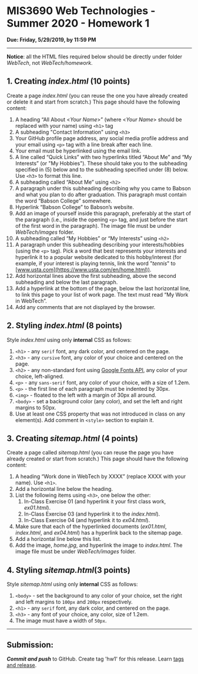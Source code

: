 # MIS3690 Web Technologies - Summer 2020 - Homework 1

**Due: Friday, 5/29/2019, by 11:59 PM**

---
**Notice**: all the HTML files required below should be directly under folder _WebTech_, not _WebTech/homework_.

## 1. Creating _index.html_ (10 points)

Create a page _index.html_ (you can reuse the one you have already created or delete it and start from scratch.) This page should have the following content:

1. A heading “All About <_Your Name_>” (where <_Your Name_> should be replaced with your name) using `<h1>` tag
2. A subheading "Contact Information" using `<h3>`
3. Your GitHub profile page address, any social media profile address and your email using `<p>` tag with a line break after each line.
4. Your email must be hyperlinked using the email link.
5. A line called “Quick Links” with two hyperlinks titled “About Me” and “My Interests” (or "My Hobbies"). These should take you to the subheading specified in (5) below and to the subheading specified under (8) below. Use `<h3>` to format this line.
6. A subheading called “About Me” using `<h2>`
7. A paragraph under this subheading describing why you came to Babson and what you plan to do after graduation. This paragraph must contain the word “Babson College” somewhere.
8. Hyperlink “Babson College” to Babson’s website.
9. Add an image of yourself inside this paragraph, preferably at the start of the paragraph (i.e., inside the opening `<p>` tag, and just before the start of the first word in the paragraph). The image file must be under _WebTech/images_ folder.
10. A subheading called “My Hobbies” or “My Interests” using `<h2>`
11. A paragraph under this subheading describing your interests/hobbies (using the `<p>` tag). Pick a word that best represents your interests and hyperlink it to a popular website dedicated to this hobby/interest (for example, if your interest is playing tennis, link the word "_tennis_" to [www.usta.com](https://www.usta.com/en/home.html)).
12. Add horizontal lines above the first subheading, above the second subheading and below the last paragraph.
13. Add a hyperlink at the bottom of the page, below the last horizontal line, to link this page to your list of work page. The text must read “My Work in WebTech”.
14. Add any comments that are not displayed by the browser.

## 2. Styling _index.html_ (8 points)

Style _index.html_ using only **internal** CSS as follows:

1. `<h1>` - any `serif` font, any dark color, and centered on the page.
2. `<h3>` - any `cursive` font, any color of your choice and centered on the page.
3. `<h2>` - any non-standard font using [Google Fonts API](https://developers.google.com/fonts/docs/getting_started), any color of your choice, left-aligned.
4. `<p>` - any `sans-serif` font, any color of your choice, with a size of 1.2em.
5. `<p>` - the first line of each paragraph must be indented by 30px.
6. `<img>` - floated to the left with a margin of 30px all around.
7. `<body>` - set a background color (any color), and set the left and right margins to 50px.
8. Use at least one CSS property that was not introduced in class on any element(s). Add comment in `<style>` section to explain it.

## 3. Creating _sitemap.html_ (4 points)

Create a page called _sitemap.html_ (you can reuse the page you have already created or start from scratch.) This page should have the following content:

1. A heading “Work done in WebTech by XXXX” (replace XXXX with your name). Use `<h1>`.
2. Add a horizontal line below the heading.
3. List the following items using `<h3>`, one below the other:
   1. In-Class Exercise 01 (and hyperlink it your first class work, _ex01.html_).
   2. In-Class Exercise 03 (and hyperlink it to the _index.html_).
   3. In-Class Exercise 04 (and hyperlink it to _ex04.html_).
4. Make sure that each of the hyperlinked documents (_ex01.html_, _index.html_, and _ex04.html_) has a hyperlink back to the sitemap page.
5. Add a horizontal line below this list.
6. Add the image, _home.jpg_, and hyperlink the image to _index.html_. The image file must be under _WebTech/images_ folder.

## 4. Styling _sitemap.html_(3 points)

Style _sitemap.html_ using only **internal** CSS as follows:

1. `<body>` - set the background to any color of your choice, set the right and left margins to `100px` and `200px` respectively.
2. `<h1>` - any `serif` font, any dark color, and centered on the page.
3. `<h3>` - any font of your choice, any color, size of 1.2em.
4. The image must have a width of `50px`.

---
## Submission:

***Commit and push*** to GitHub. Create tag 'hw1' for this release. Learn [tags and release](https://help.github.com/en/github/administering-a-repository/viewing-your-repositorys-releases-and-tags).
